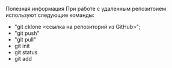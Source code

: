 Полезная информация
При работе с удаленным репозитоием используют следующие команды:
* "git cklone <ссылка на репозиторий из GitHub>";
* "git push"
* "git pull"
* git init
* git status
* git add
